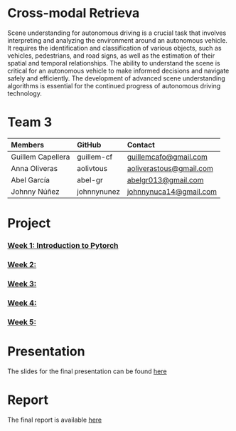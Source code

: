 # Cross-modal Retrieva

Scene understanding for autonomous driving is a crucial task that involves interpreting and analyzing the environment
around an autonomous vehicle. It requires the identification and classification of various objects, such as vehicles,
pedestrians, and road signs, as well as the estimation of their spatial and temporal relationships. The ability to
understand the scene is critical for an autonomous vehicle to make informed decisions and navigate safely and
efficiently. The development of advanced scene understanding algorithms is essential for the continued progress of
autonomous driving technology.

# Team 3

| Members           | GitHub      | Contact                 |
|:------------------|:------------|:------------------------| 
| Guillem Capellera | guillem-cf  | guillemcafo@gmail.com   | 
| Anna Oliveras     | aolivtous   | aoliverastous@gmail.com |
| Abel García       | abel-gr     | abelgr013@gmail.com     |
| Johnny Núñez      | johnnynunez | johnnynuca14@gmail.com  |

# Project

### [Week 1: Introduction to Pytorch](https://github.com/guillem-cf/M5-Project/tree/main/week1)

### [Week 2:](https://github.com/guillem-cf/M5-Project/tree/main/week2)

### [Week 3: ](https://github.com/guillem-cf/M5-Project/tree/main/week3)

### [Week 4:](https://github.com/guillem-cf/M5-Project/tree/main/week4)

### [Week 5:](https://github.com/guillem-cf/M5-Project/tree/main/week5)

# Presentation

The slides for the final presentation can be found [here]()

# Report

The final report is available [here]()